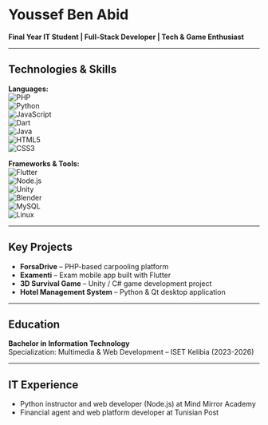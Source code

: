# Youssef Ben Abid

**Final Year IT Student | Full-Stack Developer | Tech & Game Enthusiast**

---

## Technologies & Skills

**Languages:**  
![PHP](https://img.shields.io/badge/PHP-777BB4?logo=php&logoColor=white)  
![Python](https://img.shields.io/badge/Python-3776AB?logo=python&logoColor=white)  
![JavaScript](https://img.shields.io/badge/JavaScript-F7DF1E?logo=javascript&logoColor=black)  
![Dart](https://img.shields.io/badge/Dart-0175C2?logo=dart&logoColor=white)  
![Java](https://img.shields.io/badge/Java-007396?logo=java&logoColor=white)  
![HTML5](https://img.shields.io/badge/HTML5-E34F26?logo=html5&logoColor=white)  
![CSS3](https://img.shields.io/badge/CSS3-1572B6?logo=css3&logoColor=white)  

**Frameworks & Tools:**  
![Flutter](https://img.shields.io/badge/Flutter-02569B?logo=flutter&logoColor=white)  
![Node.js](https://img.shields.io/badge/Node.js-339933?logo=nodedotjs&logoColor=white)  
![Unity](https://img.shields.io/badge/Unity-FFFFFF?logo=unity&logoColor=black)  
![Blender](https://img.shields.io/badge/Blender-F5792A?logo=blender&logoColor=white)  
![MySQL](https://img.shields.io/badge/MySQL-4479A1?logo=mysql&logoColor=white)  
![Linux](https://img.shields.io/badge/Linux-FCC624?logo=linux&logoColor=black)  

---

## Key Projects

- **ForsaDrive** – PHP-based carpooling platform  
- **Examenti** – Exam mobile app built with Flutter  
- **3D Survival Game** – Unity / C# game development project  
- **Hotel Management System** – Python & Qt desktop application  

---

## Education

**Bachelor in Information Technology**  
Specialization: Multimedia & Web Development – ISET Kelibia (2023-2026)  

---

## IT Experience

- Python instructor and web developer (Node.js) at Mind Mirror Academy  
- Financial agent and web platform developer at Tunisian Post
